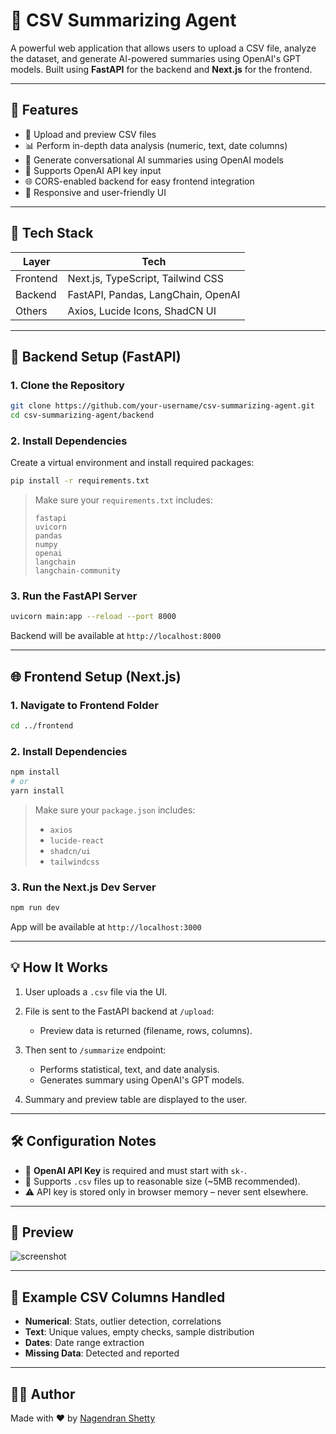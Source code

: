 # 🧠 CSV Summarizing Agent

A powerful web application that allows users to upload a CSV file, analyze the dataset, and generate AI-powered summaries using OpenAI's GPT models. Built using **FastAPI** for the backend and **Next.js** for the frontend.

---

## 🚀 Features

- 📁 Upload and preview CSV files
- 📊 Perform in-depth data analysis (numeric, text, date columns)
- 🧠 Generate conversational AI summaries using OpenAI models
- 🔐 Supports OpenAI API key input
- 🌐 CORS-enabled backend for easy frontend integration
- 🎨 Responsive and user-friendly UI

---

## 🧩 Tech Stack

| Layer    | Tech                      |
|----------|---------------------------|
| Frontend | Next.js, TypeScript, Tailwind CSS |
| Backend  | FastAPI, Pandas, LangChain, OpenAI |
| Others   | Axios, Lucide Icons, ShadCN UI |

---

## 🔧 Backend Setup (FastAPI)

### 1. Clone the Repository

```bash
git clone https://github.com/your-username/csv-summarizing-agent.git
cd csv-summarizing-agent/backend
````

### 2. Install Dependencies

Create a virtual environment and install required packages:

```bash
pip install -r requirements.txt
```

> Make sure your `requirements.txt` includes:
>
> ```
> fastapi
> uvicorn
> pandas
> numpy
> openai
> langchain
> langchain-community
> ```

### 3. Run the FastAPI Server

```bash
uvicorn main:app --reload --port 8000
```

Backend will be available at `http://localhost:8000`

---

## 🌐 Frontend Setup (Next.js)

### 1. Navigate to Frontend Folder

```bash
cd ../frontend
```

### 2. Install Dependencies

```bash
npm install
# or
yarn install
```

> Make sure your `package.json` includes:
>
> * `axios`
> * `lucide-react`
> * `shadcn/ui`
> * `tailwindcss`

### 3. Run the Next.js Dev Server

```bash
npm run dev
```

App will be available at `http://localhost:3000`

---

## 💡 How It Works

1. User uploads a `.csv` file via the UI.
2. File is sent to the FastAPI backend at `/upload`:

   * Preview data is returned (filename, rows, columns).
3. Then sent to `/summarize` endpoint:

   * Performs statistical, text, and date analysis.
   * Generates summary using OpenAI's GPT models.
4. Summary and preview table are displayed to the user.

---

## 🛠 Configuration Notes

* 🔑 **OpenAI API Key** is required and must start with `sk-`.
* 📄 Supports `.csv` files up to reasonable size (\~5MB recommended).
* ⚠️ API key is stored only in browser memory – never sent elsewhere.

---

## 📸 Preview

![screenshot](https://user-images.githubusercontent.com/your-github-id/csv-summarizer-ui.png)

---

## 🧪 Example CSV Columns Handled

* **Numerical**: Stats, outlier detection, correlations
* **Text**: Unique values, empty checks, sample distribution
* **Dates**: Date range extraction
* **Missing Data**: Detected and reported

---

## 🧑‍💻 Author

Made with ❤️ by [Nagendran Shetty](https://github.com/Scorpian1910)
